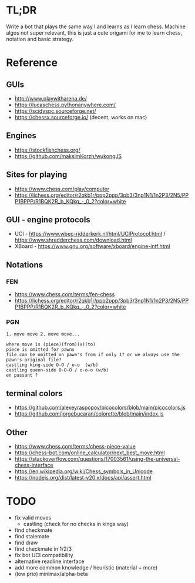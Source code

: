 # TL;DR

Write a bot that plays the same way I and learns as I learn chess.
Machine algos not super relevant, this is just a cute origami for me to learn chess, notation and basic strategy.

# Reference

## GUIs

- http://www.playwitharena.de/
- https://lucaschess.pythonanywhere.com/
- https://scidvspc.sourceforge.net/
- https://chessx.sourceforge.io/  (decent, works on mac)


## Engines

- https://stockfishchess.org/
- https://github.com/maksimKorzh/wukongJS


## Sites for playing

- https://www.chess.com/play/computer
- https://lichess.org/editor/r2qkb1r/ppp2ppp/3pb3/3np1N1/1n2P3/2N5/PPP1BPPP/R1BQK2R_b_KQkq_-_0_2?color=white


## GUI - engine protocols

- UCI - https://www.wbec-ridderkerk.nl/html/UCIProtocol.html / https://www.shredderchess.com/download.html
- XBoard - https://www.gnu.org/software/xboard/engine-intf.html


## Notations

### FEN

- https://www.chess.com/terms/fen-chess
- https://lichess.org/editor/r2qkb1r/ppp2ppp/3pb3/3np1N1/1n2P3/2N5/PPP1BPPP/R1BQK2R_b_KQkq_-_0_2?color=white


### PGN

    1. move move 2. move move...

    where move is (piece)(from)(x)(to)
    piece is omitted for pawns
    file can be omitted on pawn's from if only 1? or we always use the pawn's original file?
    castling king-side O-O / o-o  (w/b)
    castling queen-side O-O-O / o-o-o (w/b)
    en passant ?


## terminal colors

- https://github.com/alexeyraspopov/picocolors/blob/main/picocolors.js
- https://github.com/jorgebucaran/colorette/blob/main/index.js


## Other

- https://www.chess.com/terms/chess-piece-value
- https://chess-bot.com/online_calculator/next_best_move.html
- https://stackoverflow.com/questions/17003561/using-the-universal-chess-interface
- https://en.wikipedia.org/wiki/Chess_symbols_in_Unicode
- https://nodejs.org/dist/latest-v20.x/docs/api/assert.html


# TODO

- fix valid moves
    - castling (check for no checks in kings way)
- find checkmate
- find stalemate
- find draw
- find checkmate in 1/2/3
- fix bot UCI compatibility
- alternative readline interface 
- add more common knowledge / heuristic (material + more)
- (low prio) minimax/alpha-beta
